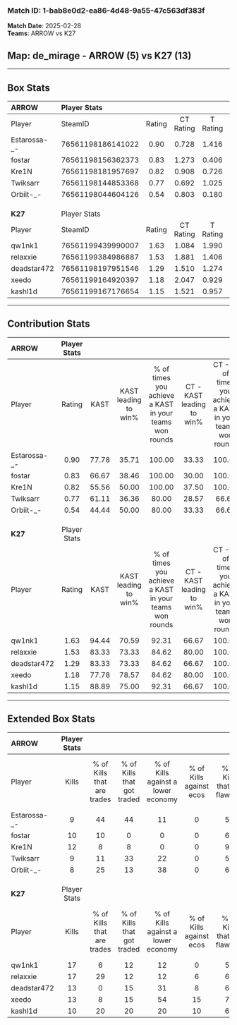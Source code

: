 ### Match ID: 1-bab8e0d2-ea86-4d48-9a55-47c563df383f  
**Match Date**: 2025-02-28  
**Teams**: ARROW vs K27  

## **Map**: de_mirage - ARROW (5) vs K27 (13)  
---  

## Box Stats  

| **ARROW**    | Player Stats      |        |           |          |       |       |       |         |        |      |     |
| :- | :- | :-: | :-: | :-: | :-: | :-: | :-: | :-: | :-: | :-: | :-: |
| Player       | SteamID           | Rating | CT Rating | T Rating | KAST  |  ADR  | Kills | Assists | Deaths | K/D  | HS% |
| Estarossa-_- | 76561198186141022 |  0.90  |   0.728   |  1.416   | 77.78 | 68.2  |   9   |    6    |   14   | 0.64 | 33  |
| fostar       | 76561198156362373 |  0.83  |   1.273   |  0.406   | 66.67 | 64.4  |  10   |    1    |   14   | 0.71 | 70  |
| Kre1N        | 76561198181957697 |  0.82  |   0.908   |  0.726   | 55.56 | 56.6  |  12   |    1    |   14   | 0.86 | 66  |
| Twiksarr     | 76561198144853368 |  0.77  |   0.692   |  1.025   | 61.11 | 67.1  |   9   |    6    |   14   | 0.64 | 77  |
| Orbiit-_-    | 76561198044604126 |  0.54  |   0.803   |  0.180   | 44.44 | 54.7  |   8   |    1    |   14   | 0.57 | 62  |
|              |                   |        |           |          |       |       |       |         |        |      |     |
|              |                   |        |           |          |       |       |       |         |        |      |     |
|              |                   |        |           |          |       |       |       |         |        |      |     |
| **K27**      | Player Stats      |        |           |          |       |       |       |         |        |      |     |
| Player       | SteamID           | Rating | CT Rating | T Rating | KAST  |  ADR  | Kills | Assists | Deaths | K/D  | HS% |
| qw1nk1       | 76561199439990007 |  1.63  |   1.084   |  1.990   | 94.44 | 94.5  |  17   |    4    |   9    | 1.89 | 64  |
| relaxxie     | 76561199384986887 |  1.53  |   1.881   |  1.406   | 83.33 | 101.5 |  17   |    3    |   10   | 1.70 | 70  |
| deadstar472  | 76561198197951546 |  1.29  |   1.510   |  1.274   | 83.33 | 84.9  |  13   |    4    |   10   | 1.30 | 61  |
| xeedo        | 76561199164920397 |  1.18  |   2.047   |  0.929   | 77.78 | 74.2  |  13   |    3    |   11   | 1.18 | 53  |
| kashl1d      | 76561199167176654 |  1.15  |   1.521   |  0.957   | 88.89 | 54.6  |  10   |    3    |   8    | 1.25 | 10  |
---  

## Contribution Stats  

| **ARROW**    | Player Stats |       |                      |                                                        |                           |                                                             |                          |                                                            |
| :- | :-: | :-: | :-: | :-: | :-: | :-: | :-: | :-: |
| Player       |    Rating    | KAST  | KAST leading to win% | % of times you achieve a KAST in your teams won rounds | CT - KAST leading to win% | CT - % of times you achieve a KAST in your teams won rounds | T - KAST leading to win% | T - % of times you achieve a KAST in your teams won rounds |
| Estarossa-_- |     0.90     | 77.78 |        35.71         |                         100.00                         |           33.33           |                           100.00                            |          40.00           |                           100.00                           |
| fostar       |     0.83     | 66.67 |        38.46         |                         100.00                         |           30.00           |                           100.00                            |          66.67           |                           100.00                           |
| Kre1N        |     0.82     | 55.56 |        50.00         |                         100.00                         |           37.50           |                           100.00                            |          100.00          |                           100.00                           |
| Twiksarr     |     0.77     | 61.11 |        36.36         |                         80.00                          |           28.57           |                            66.67                            |          50.00           |                           100.00                           |
| Orbiit-_-    |     0.54     | 44.44 |        50.00         |                         80.00                          |           33.33           |                            66.67                            |          100.00          |                           100.00                           |
|              |              |       |                      |                                                        |                           |                                                             |                          |                                                            |
|              |              |       |                      |                                                        |                           |                                                             |                          |                                                            |
|              |              |       |                      |                                                        |                           |                                                             |                          |                                                            |
| **K27**      | Player Stats |       |                      |                                                        |                           |                                                             |                          |                                                            |
| Player       |    Rating    | KAST  | KAST leading to win% | % of times you achieve a KAST in your teams won rounds | CT - KAST leading to win% | CT - % of times you achieve a KAST in your teams won rounds | T - KAST leading to win% | T - % of times you achieve a KAST in your teams won rounds |
| qw1nk1       |     1.63     | 94.44 |        70.59         |                         92.31                          |           66.67           |                           100.00                            |          72.73           |                           88.89                            |
| relaxxie     |     1.53     | 83.33 |        73.33         |                         84.62                          |           80.00           |                           100.00                            |          70.00           |                           77.78                            |
| deadstar472  |     1.29     | 83.33 |        73.33         |                         84.62                          |           66.67           |                           100.00                            |          77.78           |                           77.78                            |
| xeedo        |     1.18     | 77.78 |        78.57         |                         84.62                          |           80.00           |                           100.00                            |          77.78           |                           77.78                            |
| kashl1d      |     1.15     | 88.89 |        75.00         |                         92.31                          |           66.67           |                           100.00                            |          80.00           |                           88.89                            |
---  

## Extended Box Stats  

| **ARROW**    | Player Stats |                            |                            |                                    |                         |                              |                                 |        |                             |                                     |                          |                               |                            |
| :- | :-: | :-: | :-: | :-: | :-: | :-: | :-: | :-: | :-: | :-: | :-: | :-: | :-: |
| Player       |    Kills     | % of Kills that are trades | % of Kills that got traded | % of Kills against a lower economy | % of Kills against ecos | % of Kills that are flawless | % of Kills that are close duels | Deaths | % of Deaths that get traded | % of Deaths against a lower economy | % of Deaths against ecos | % of Deaths that are flawless | % of Deaths that are close |
| Estarossa-_- |      9       |             44             |             44             |                 11                 |            0            |              56              |               11                |   14   |             14              |                  7                  |            0             |              57               |             21             |
| fostar       |      10      |             10             |             0              |                 0                  |            0            |              60              |                0                |   14   |             29              |                 14                  |            0             |              64               |             21             |
| Kre1N        |      12      |             8              |             8              |                 0                  |            0            |              92              |                0                |   14   |              7              |                 14                  |            0             |              71               |             0              |
| Twiksarr     |      9       |             11             |             33             |                 22                 |            0            |              56              |               11                |   14   |              7              |                  7                  |            0             |              57               |             7              |
| Orbiit-_-    |      8       |             25             |             13             |                 38                 |            0            |              63              |               13                |   14   |             14              |                  7                  |            0             |              71               |             0              |
|              |              |                            |                            |                                    |                         |                              |                                 |        |                             |                                     |                          |                               |                            |
|              |              |                            |                            |                                    |                         |                              |                                 |        |                             |                                     |                          |                               |                            |
|              |              |                            |                            |                                    |                         |                              |                                 |        |                             |                                     |                          |                               |                            |
| **K27**      | Player Stats |                            |                            |                                    |                         |                              |                                 |        |                             |                                     |                          |                               |                            |
| Player       |    Kills     | % of Kills that are trades | % of Kills that got traded | % of Kills against a lower economy | % of Kills against ecos | % of Kills that are flawless | % of Kills that are close duels | Deaths | % of Deaths that get traded | % of Deaths against a lower economy | % of Deaths against ecos | % of Deaths that are flawless | % of Deaths that are close |
| qw1nk1       |      17      |             6              |             12             |                 12                 |            0            |              53              |               12                |   9    |             22              |                  0                  |            0             |              44               |             11             |
| relaxxie     |      17      |             29             |             12             |                 12                 |            6            |              65              |               12                |   10   |             10              |                 20                  |            0             |              70               |             0              |
| deadstar472  |      13      |             0              |             15             |                 31                 |            8            |              69              |                8                |   10   |             20              |                 10                  |            0             |              60               |             0              |
| xeedo        |      13      |             8              |             15             |                 54                 |           15            |              77              |                8                |   11   |             36              |                  9                  |            0             |              73               |             9              |
| kashl1d      |      10      |             20             |             20             |                 20                 |           10            |              60              |               10                |   8    |              0              |                  0                  |            0             |              88               |             13             |
